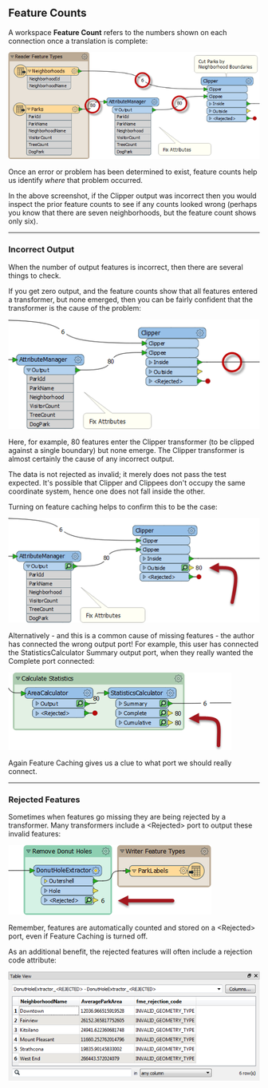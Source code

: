 ## Feature Counts ##
A workspace **Feature Count** refers to the numbers shown on each connection once a translation is complete:

![](./Images/Img5.050.FeatureCounts.png)

Once an error or problem has been determined to exist, feature counts help us identify *where* that problem occurred. 

In the above screenshot, if the Clipper output was incorrect then you would inspect the prior feature counts to see if any counts looked wrong (perhaps you know that there are seven neighborhoods, but the feature count shows only six).

---

### Incorrect Output ###

When the number of output features is incorrect, then there are several things to check.

If you get zero output, and the feature counts show that all features entered a transformer, but none emerged, then you can be fairly confident that the transformer is the cause of the problem:

![](./Images/Img5.051.FeatureCountNoFeatures.png)

Here, for example, 80 features enter the Clipper transformer (to be clipped against a single boundary) but none emerge. The Clipper transformer is almost certainly the cause of any incorrect output. 

The data is not rejected as invalid; it merely does not pass the test expected. It's possible that Clipper and Clippees don't occupy the same coordinate system, hence one does not fall inside the other. 

Turning on feature caching helps to confirm this to be the case:

![](./Images/Img5.051b.FeatureCountNoFeaturesCached.png)

Alternatively - and this is a common cause of missing features - the author has connected the wrong output port! For example, this user has connected the StatisticsCalculator Summary output port, when they really wanted the Complete port connected:

![](./Images/Img5.052.MissingFeaturesStatsCalc.png)

Again Feature Caching gives us a clue to what port we should really connect.

---

### Rejected Features ###

Sometimes when features go missing they are being rejected by a transformer. Many transformers include a &lt;Rejected&gt; port to output these invalid features:

![](./Images/Img5.053.RejectedPort.png)

Remember, features are automatically counted and stored on a &lt;Rejected&gt; port, even if Feature Caching is turned off. 

As an additional benefit, the rejected features will often include a rejection code attribute:

![](./Images/Img5.054.RejectedCause.png)